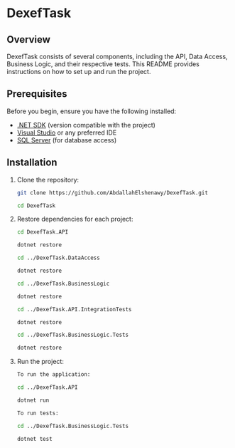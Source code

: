 # DexefTask 

## Overview
DexefTask consists of several components, including the API, Data Access, Business Logic, and their respective tests. This README provides instructions on how to set up and run the project.

## Prerequisites
Before you begin, ensure you have the following installed:
- [.NET SDK](https://dotnet.microsoft.com/download) (version compatible with the project)
- [Visual Studio](https://visualstudio.microsoft.com/) or any preferred IDE
- [SQL Server](https://www.microsoft.com/en-us/sql-server/sql-server-downloads) (for database access)

## Installation
1. Clone the repository:
   ```bash
   git clone https://github.com/AbdallahElshenawy/DexefTask.git
   
   cd DexefTask

2. Restore dependencies for each project:
    ```bash
    cd DexefTask.API
    
    dotnet restore
    
    cd ../DexefTask.DataAccess
    
    dotnet restore
    
    cd ../DexefTask.BusinessLogic
    
    dotnet restore
    
    cd ../DexefTask.API.IntegrationTests
    
    dotnet restore
    
    cd ../DexefTask.BusinessLogic.Tests
    
    dotnet restore
3. Run the project:
    ```bash
    To run the application:
    
    cd ../DexefTask.API
    
    dotnet run

    To run tests:
    
    cd ../DexefTask.BusinessLogic.Tests
    
    dotnet test










